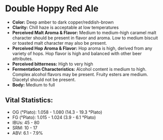 # Double Hoppy Red Ale

- **Color:** Deep amber to dark copper/reddish-brown
- **Clarity:** Chill haze is acceptable at low temperatures
- **Perceived Malt Aroma & Flavor:** Medium to medium-high caramel malt character should be present in flavor and aroma. Low to medium biscuit or toasted malt character may also be present.
- **Perceived Hop Aroma & Flavor:** Hop aroma is high, derived from any variety of hops. Hop flavor is high and balanced with other beer attributes.
- **Perceived bitterness:** High to very high
- **Fermentation Characteristics:** Alcohol content is medium to high. Complex alcohol flavors may be present. Fruity esters are medium. Diacetyl should not be present.
- **Body:** Medium to full

## Vital Statistics:

- OG (°Plato): 1.058 - 1.080 (14.3 - 19.3 °Plato)
- FG (°Plato): 1.015 - 1.024 (3.9 - 6.1 °Plato)
- IBUs: 45 - 80
- SRM: 10 - 17
- ABV: 6.1 - 7.9% 
